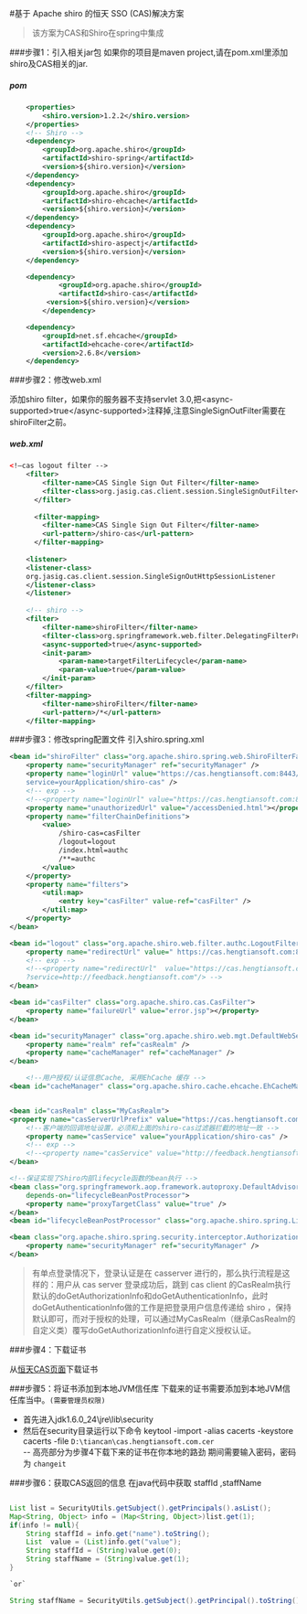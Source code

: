 #基于 Apache  shiro  的恒天 SSO (CAS)解决方案
>该方案为CAS和Shiro在spring中集成

###步骤1：引入相关jar包
如果你的项目是maven project,请在pom.xml里添加shiro及CAS相关的jar.
##### pom
``` xml
	<properties>	
		<shiro.version>1.2.2</shiro.version>	
	</properties>
	<!-- Shiro -->
	<dependency>
		<groupId>org.apache.shiro</groupId>
		<artifactId>shiro-spring</artifactId>
		<version>${shiro.version}</version>
	</dependency>
	<dependency>
		<groupId>org.apache.shiro</groupId>
		<artifactId>shiro-ehcache</artifactId>
		<version>${shiro.version}</version>
	</dependency>
	<dependency>
		<groupId>org.apache.shiro</groupId>
		<artifactId>shiro-aspectj</artifactId>
		<version>${shiro.version}</version>
	</dependency>

	<dependency>
       		<groupId>org.apache.shiro</groupId>
      		<artifactId>shiro-cas</artifactId>
		 <version>${shiro.version}</version>
    	</dependency>

	<dependency>
		<groupId>net.sf.ehcache</groupId>
		<artifactId>ehcache-core</artifactId>
		<version>2.6.8</version>
	</dependency>
```
###步骤2：修改web.xml

添加shiro filter，如果你的服务器不支持servlet 3.0,把\<async-supported\>true\</async-supported\>注释掉,注意SingleSignOutFilter需要在shiroFilter之前。
##### web.xml
``` xml
<!—cas logout filter -->
	<filter>
		<filter-name>CAS Single Sign Out Filter</filter-name>
		<filter-class>org.jasig.cas.client.session.SingleSignOutFilter</filter-class>
	  </filter>
	
	  <filter-mapping>
		<filter-name>CAS Single Sign Out Filter</filter-name>
		<url-pattern>/shiro-cas</url-pattern>
	  </filter-mapping>
	
	<listener>
	<listener-class>
	org.jasig.cas.client.session.SingleSignOutHttpSessionListener
	</listener-class>
	</listener>
	
	<!-- shiro -->
	<filter>
		<filter-name>shiroFilter</filter-name>
		<filter-class>org.springframework.web.filter.DelegatingFilterProxy</filter-class>
		<async-supported>true</async-supported>
		<init-param>
			<param-name>targetFilterLifecycle</param-name>
			<param-value>true</param-value>
		</init-param>
	</filter>
	<filter-mapping>
		<filter-name>shiroFilter</filter-name>
		<url-pattern>/*</url-pattern>
	</filter-mapping>
```
###步骤3：修改spring配置文件
引入shiro.spring.xml
``` xml
<bean id="shiroFilter" class="org.apache.shiro.spring.web.ShiroFilterFactoryBean">
	<property name="securityManager" ref="securityManager" />
	<property name="loginUrl" value="https://cas.hengtiansoft.com:8443/cas/login?
	service=yourApplication/shiro-cas" />
	<!-- exp -->
    <!--<property name="loginUrl" value="https://cas.hengtiansoft.com:8443/cas/login?service=http://feedback.hengtiansoft.com/shiro-cas"/> -->
	<property name="unauthorizedUrl" value="/accessDenied.html"></property>
	<property name="filterChainDefinitions">
		<value>
			/shiro-cas=casFilter
			/logout=logout
			/index.html=authc
			/**=authc
		</value>
	</property>
	<property name="filters">
		<util:map>
			<entry key="casFilter" value-ref="casFilter" />
		</util:map>
	</property>
</bean>

<bean id="logout" class="org.apache.shiro.web.filter.authc.LogoutFilter">
  	<property name="redirectUrl" value=" https://cas.hengtiansoft.com:8443/cas/logout?service=yourApplication"/>
  	<!-- exp -->
    <!--<property name="redirectUrl"  value="https://cas.hengtiansoft.com:8443/cas/logout
    ?service=http://feedback.hengtiansoft.com"/> -->
</bean>

<bean id="casFilter" class="org.apache.shiro.cas.CasFilter">
	<property name="failureUrl" value="error.jsp"></property>
</bean>

<bean id="securityManager" class="org.apache.shiro.web.mgt.DefaultWebSecurityManager">
	<property name="realm" ref="casRealm" />
	<property name="cacheManager" ref="cacheManager" />
</bean>

	<!--用户授权/认证信息Cache, 采用EhCache 缓存 -->
<bean id="cacheManager" class="org.apache.shiro.cache.ehcache.EhCacheManager" />


<bean id="casRealm" class="MyCasRealm">
<property name="casServerUrlPrefix" value="https://cas.hengtiansoft.com:8443/cas " />
	<!--客户端的回调地址设置，必须和上面的shiro-cas过滤器拦截的地址一致 -->
	<property name="casService" value="yourApplication/shiro-cas" />
	<!-- exp -->
    <!--<property name="casService" value="http://feedback.hengtiansoft.com/shiro-cas" /> -->
</bean>

<!--保证实现了Shiro内部lifecycle函数的bean执行 -->
<bean class="org.springframework.aop.framework.autoproxy.DefaultAdvisorAutoProxyCreator"
	depends-on="lifecycleBeanPostProcessor">
	<property name="proxyTargetClass" value="true" />
</bean> 
<bean id="lifecycleBeanPostProcessor" class="org.apache.shiro.spring.LifecycleBeanPostProcessor"/>

<bean class="org.apache.shiro.spring.security.interceptor.AuthorizationAttributeSourceAdvisor">
	<property name="securityManager" ref="securityManager" />
</bean>

```
>有单点登录情况下，登录认证是在 casserver 进行的，那么执行流程是这样的：用户从 cas server 登录成功后，跳到 cas client 的CasRealm执行默认的doGetAuthorizationInfo和doGetAuthenticationInfo，此时doGetAuthenticationInfo做的工作是把登录用户信息传递给 shiro ，保持默认即可，而对于授权的处理，可以通过MyCasRealm（继承CasRealm的自定义类）覆写doGetAuthorizationInfo进行自定义授权认证。

###步骤4：下载证书

从[恒天CAS页面](https://cas.hengtiansoft.com:8443/cas/login)下载证书

###步骤5：将证书添加到本地JVM信任库
下载来的证书需要添加到本地JVM信任库当中。`(需要管理员权限)`
* 首先进入jdk1.6.0_24\jre\lib\security
* 然后在security目录运行以下命令
	keytool -import -alias cacerts -keystore cacerts -file `D:\tiancan\cas.hengtiansoft.com.cer`  
	-- 高亮部分为步骤4下载下来的证书在你本地的路劲
	期间需要输入密码，密码为 `changeit`

###步骤6：获取CAS返回的信息
在java代码中获取 staffId ,staffName
``` java

List list = SecurityUtils.getSubject().getPrincipals().asList();
Map<String, Object> info = (Map<String, Object>)list.get(1);
if(info != null){
    String staffId = info.get("name").toString();
    List  value = (List)info.get("value");
    String staffId = (String)value.get(0);
    String staffName = (String)value.get(1);
}

`or`

String staffName = SecurityUtils.getSubject().getPrincipal().toString();

```







